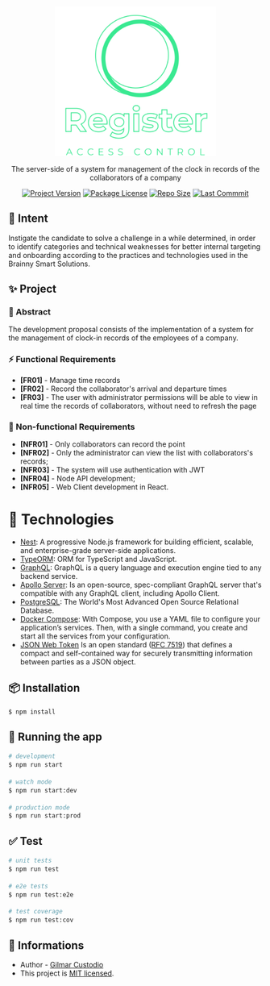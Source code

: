 <p align="center">
  <a href="https://github.com/gilmarxd/clock-in-records-server" target="blank"><img src="resources/logo.svg" width="320" alt="Nest Logo" /></a>
</p>

  <p align="center">The server-side of a system for management of the clock in records of the collaborators of a company</p>
    <p align="center">
<a href="#" target="_blank"><img src="https://img.shields.io/github/package-json/v/gilmarxd/clock-in-records-server" alt="Project Version" /></a>
<a href="#" target="_blank"><img src="https://img.shields.io/github/license/gilmarxd/clock-in-records-server" alt="Package License" /></a>
<a href="#" target="_blank"><img src="https://img.shields.io/github/repo-size/gilmarxd/clock-in-records-server" alt="Repo Size" /></a>
<a href="#" target="_blank"><img src="https://img.shields.io/github/last-commit/gilmarxd/clock-in-records-server" alt="Last Commmit"/></a>
</p>

## :page_facing_up: Intent

Instigate the candidate to solve a challenge in a while determined, in order to identify categories and technical weaknesses for better internal targeting and onboarding according to the practices and technologies used in the Brainny Smart Solutions.

## :sparkles: Project

### :page_facing_up: Abstract

The development proposal consists of the implementation of a system for the management of clock-in records of the employees of a company.

### :zap: Functional Requirements

- **[FR01]** - Manage time records
- **[FR02]** - Record the collaborator's arrival and departure times
- **[FR03]** - The user with administrator permissions will be able to view in real time the records of collaborators, without need to refresh the page

### :pushpin: Non-functional Requirements

- **[NFR01]** - Only collaborators can record the point
- **[NFR02]** - Only the administrator can view the list with collaborators's records;
- **[NFR03]** - The system will use authentication with JWT
- **[NFR04]** - Node API development;
- **[NFR05]** - Web Client development in React.

# :rocket: Technologies

- [Nest](https://github.com/nestjs/nest): A progressive Node.js framework for building efficient, scalable, and enterprise-grade server-side applications.
- [TypeORM](https://github.com/typeorm/typeorm): ORM for TypeScript and JavaScript.
- [GraphQL](https://github.com/graphql/graphql-js): GraphQL is a query language and execution engine tied to any backend service.
- [Apollo Server](https://www.apollographql.com/docs/apollo-server/): Is an open-source, spec-compliant GraphQL server that's compatible with any GraphQL client, including Apollo Client.
- [PostgreSQL](https://www.postgresql.org/): The World's Most Advanced Open Source Relational Database.
- [Docker Compose](https://docs.docker.com/compose/): With Compose, you use a YAML file to configure your application’s services. Then, with a single command, you create and start all the services from your configuration.
- [JSON Web Token]() Is an open standard ([RFC 7519](https://tools.ietf.org/html/rfc7519)) that defines a compact and self-contained way for securely transmitting information between parties as a JSON object.

## :package: Installation

```bash
$ npm install
```

## :rocket: Running the app

```bash
# development
$ npm run start

# watch mode
$ npm run start:dev

# production mode
$ npm run start:prod
```

## :white_check_mark: Test

```bash
# unit tests
$ npm run test

# e2e tests
$ npm run test:e2e

# test coverage
$ npm run test:cov
```

## :page_facing_up: Informations

- Author - [Gilmar Custodio](https://github.com/gilmarxd)
- This project is [MIT licensed](LICENSE).
